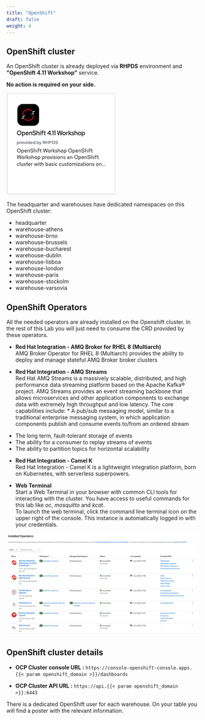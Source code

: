 ```yaml
---
title: "OpenShift"
draft: false
weight: 4
---
```


## OpenShift cluster

An OpenShift cluster is already deployed via **RHPDS** environment and **"OpenShift 4.11 Workshop"** service.

**No action is required on your side.**

![RHPDS Service](/images/rhpds_service.png)

 The headquarter and warehouses have dedicated namespaces on this OpenShift cluster:

* headquarter
* warehouse-athens
* warehouse-brno
* warehouse-brussels
* warehouse-bucharest
* warehouse-dublin
* warehouse-lisboa
* warehouse-london
* warehouse-paris
* warehouse-stockolm
* warehouse-varsovia

## OpenShift Operators

All the needed operators are already installed on the Openshift cluster.
In the rest of this Lab you will just need to consume the CRD provided by these operators.

* **Red Hat Integration - AMQ Broker for RHEL 8 (Multiarch)**  
AMQ Broker Operator for RHEL 8 (Multiarch) provides the ability to deploy and manage stateful AMQ Broker broker clusters

* **Red Hat Integration - AMQ Streams**  
Red Hat AMQ Streams is a massively scalable, distributed, and high performance data streaming platform based on the Apache Kafka® project. AMQ Streams provides an event streaming backbone that allows microservices and other application components to exchange data with extremely high throughput and low latency. The core capabilities include: * A pub/sub messaging model, similar to a traditional enterprise messaging system, in which application components publish and consume events to/from an ordered stream

- The long term, fault-tolerant storage of events
- The ability for a consumer to replay streams of events
- The ability to partition topics for horizontal scalability

* **Red Hat Integration - Camel K**  
Red Hat Integration - Camel K is a lightweight integration platform, born on Kubernetes, with serverless superpowers.

* **Web Terminal**  
Start a Web Terminal in your browser with common CLI tools for interacting with the cluster. You have access to useful commands for this lab like *oc*, *mosquitto* and *kcat*.  
To launch the web terminal, click the command line terminal icon on the upper right of the console. This instance is automatically logged in with your credentials.

![Openshift Operators](/images/operatos.png)

## OpenShift cluster details

* **OCP Cluster console URL :** `https://console-openshift-console.apps.{{< param openshift_domain >}}/dashboards`

* **OCP Cluster API URL :** `https://api.{{< param openshift_domain >}}:6443`

There is a dedicated OpenShift user for each warehouse.
On your table you will find a poster with the relevant information.
